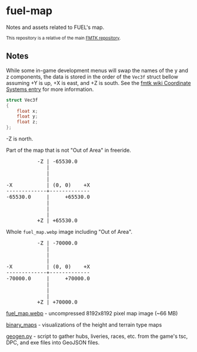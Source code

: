 # fuel-map

Notes and assets related to FUEL's map.

<sup>This repository is a relative of the main [FMTK repository](https://github.com/widberg/fmtk).</sup>

## Notes

While some in-game development menus will swap the names of the y and z components, the data is stored in the order of the `Vec3f` struct bellow assuming +Y is up, +X is east, and +Z is south. See the [fmtk wiki Coordinate Systems entry](https://github.com/widberg/fmtk/wiki/Coordinate-Systems) for more information.

```cpp
struct Vec3f
{
    float x;
    float y;
    float z;
};
```

-Z is north.

Part of the map that is not "Out of Area" in freeride.

<pre>
          -Z | -65530.0
             |
             |
             |
-X           | (0, 0)    +X
-------------+-------------
-65530.0     |     +65530.0
             |
             |
             |
          +Z | +65530.0
</pre>

Whole `fuel_map.webp` image including "Out of Area".

<pre>
          -Z | -70000.0
             |
             |
             |
-X           | (0, 0)    +X
-------------+-------------
-70000.0     |     +70000.0
             |
             |
             |
          +Z | +70000.0
</pre>

[fuel_map.webp](https://github.com/widberg/fuel-map/blob/master/fuel_map.webp?raw=true) - uncompressed 8192x8192 pixel map image (~66 MB)

[binary_maps](https://github.com/widberg/fuel-map/blob/master/docs/binary_maps) - visualizations of the height and terrain type maps

[geogen.py](https://github.com/widberg/fuel-map/blob/master/geogen.py) - script to gather hubs, liveries, races, etc. from the game's tsc, DPC, and exe files into GeoJSON files.
